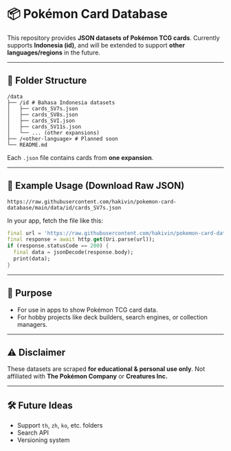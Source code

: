# 📦 Pokémon Card Database

This repository provides **JSON datasets of Pokémon TCG cards**.
Currently supports **Indonesia (id)**, and will be extended to support **other languages/regions** in the future.

---

## 📂 Folder Structure

```
/data
├── /id # Bahasa Indonesia datasets
│   ├── cards_SV7s.json
│   ├── cards_SV8s.json
│   ├── cards_SVI.json
│   ├── cards_SV11s.json
│   └── ... (other expansions)
├── /<other-language> # Planned soon
└── README.md
```

Each `.json` file contains cards from **one expansion**.

---

## 🔗 Example Usage (Download Raw JSON)

```
https://raw.githubusercontent.com/hakivin/pokemon-card-database/main/data/id/cards_SV7s.json
```

In your app, fetch the file like this:

```dart
final url = 'https://raw.githubusercontent.com/hakivin/pokemon-card-database/main/data/id/cards_SV7s.json';
final response = await http.get(Uri.parse(url));
if (response.statusCode == 200) {
  final data = jsonDecode(response.body);
  print(data);
}
```

---

## 🚀 Purpose

* For use in apps to show Pokémon TCG card data.
* For hobby projects like deck builders, search engines, or collection managers.

---

## ⚠️ Disclaimer

These datasets are scraped **for educational & personal use only**.
Not affiliated with **The Pokémon Company** or **Creatures Inc.**

---

## 🛠️ Future Ideas

* Support `th`, `zh`, `ko`, etc. folders
* Search API
* Versioning system

